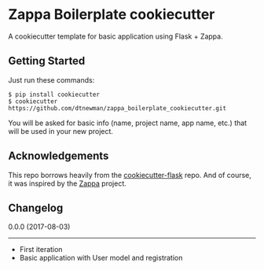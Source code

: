 Zappa Boilerplate cookiecutter
==============================

A cookiecutter template for basic application using Flask + Zappa.


Getting Started
---------------
Just run these commands:

```
$ pip install cookiecutter
$ cookiecutter https://github.com/dtnewman/zappa_boilerplate_cookiecutter.git
```

You will be asked for basic info (name, project name, app name, etc.) that will be used in your new project.


Acknowledgements
----------------

This repo borrows heavily from the [cookiecutter-flask](https://github.com/sloria/cookiecutter-flask) repo. And of course, it was inspired by the [Zappa](https://github.com/Miserlou/Zappa) project.


Changelog
---------

0.0.0 (2017-08-03)
******************
- First iteration
- Basic application with User model and registration


